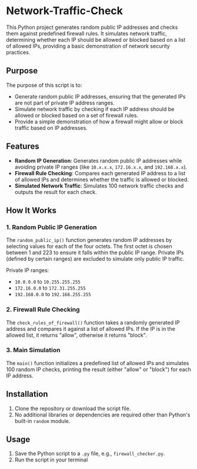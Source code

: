 # Network-Traffic-Check
This Python project generates random public IP addresses and checks them against predefined firewall rules. It simulates network traffic, determining whether each IP should be allowed or blocked based on a list of allowed IPs, providing a basic demonstration of network security practices.

## Purpose

The purpose of this script is to:

- Generate random public IP addresses, ensuring that the generated IPs are not part of private IP address ranges.
- Simulate network traffic by checking if each IP address should be allowed or blocked based on a set of firewall rules.
- Provide a simple demonstration of how a firewall might allow or block traffic based on IP addresses.

## Features

- **Random IP Generation**: Generates random public IP addresses while avoiding private IP ranges (like `10.x.x.x`, `172.16.x.x`, and `192.168.x.x`).
- **Firewall Rule Checking**: Compares each generated IP address to a list of allowed IPs and determines whether the traffic is allowed or blocked.
- **Simulated Network Traffic**: Simulates 100 network traffic checks and outputs the result for each check.

## How It Works

### 1. Random Public IP Generation
The `random_public_ip()` function generates random IP addresses by selecting values for each of the four octets. The first octet is chosen between 1 and 223 to ensure it falls within the public IP range. Private IPs (defined by certain ranges) are excluded to simulate only public IP traffic.

Private IP ranges:
- `10.0.0.0` to `10.255.255.255`
- `172.16.0.0` to `172.31.255.255`
- `192.168.0.0` to `192.168.255.255`

### 2. Firewall Rule Checking
The `check_rules_of_firewall()` function takes a randomly generated IP address and compares it against a list of allowed IPs. If the IP is in the allowed list, it returns "allow", otherwise it returns "block".

### 3. Main Simulation
The `main()` function initializes a predefined list of allowed IPs and simulates 100 random IP checks, printing the result (either "allow" or "block") for each IP address.

## Installation

1. Clone the repository or download the script file.
2. No additional libraries or dependencies are required other than Python's built-in `random` module.

## Usage

1. Save the Python script to a `.py` file, e.g., `firewall_checker.py`.
2. Run the script in your terminal


